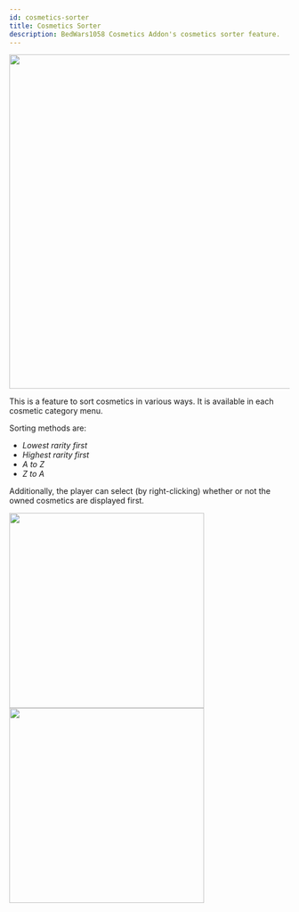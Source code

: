 ```yaml
---
id: cosmetics-sorter
title: Cosmetics Sorter
description: BedWars1058 Cosmetics Addon's cosmetics sorter feature.
---
```


<img width="600px" src="https://imgur.com/vXXaFgr.gif"/><br/>

This is a feature to sort cosmetics in various ways. It is available in each cosmetic category menu.

Sorting methods are:
- *Lowest rarity first*
- *Highest rarity first*
- *A to Z*
- *Z to A*

Additionally, the player can select (by right-clicking) whether or not the owned cosmetics are displayed first.

<img width="350px" src="https://imgur.com/cMznuKC.png"/><br/>
<img width="350px" src="https://imgur.com/8vGrQE0.png"/><br/>